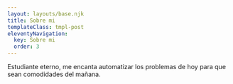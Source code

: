 ```yaml
---
layout: layouts/base.njk
title: Sobre mi
templateClass: tmpl-post
eleventyNavigation:
  key: Sobre mi
  order: 3
---
```


Estudiante eterno, me encanta automatizar los problemas de hoy para que sean comodidades del mañana.

<!-- This blog template is based on [eleventy-high-performance-blog](https://www.industrialempathy.com/posts/eleventy-high-performance-blog/) which itself is based on [eleventy-base-blog](https://github.com/11ty/eleventy-base-blog/). -->

